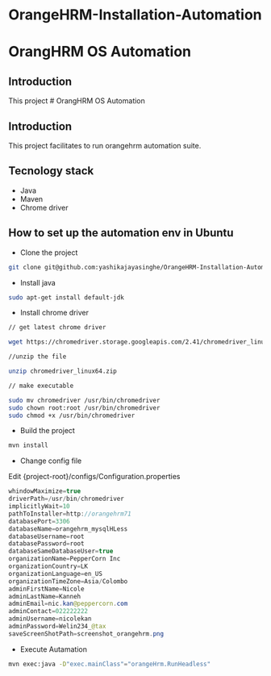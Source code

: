 # OrangeHRM-Installation-Automation

# OrangHRM OS Automation
## Introduction
This project # OrangHRM OS Automation
## Introduction
This project facilitates to run orangehrm automation suite.

## Tecnology stack
 * Java
 * Maven
 * Chrome driver

## How to set up the automation env in Ubuntu
 * Clone the project 
  ```bash
  git clone git@github.com:yashikajayasinghe/OrangeHRM-Installation-Automation.git
  ```
  * Install java 
  ```bash
  sudo apt-get install default-jdk 
  ```
  * Install chrome driver 
  ```bash
  // get latest chrome driver
  
  wget https://chromedriver.storage.googleapis.com/2.41/chromedriver_linux64.zip
  
  //unzip the file
  
  unzip chromedriver_linux64.zip
  
  // make executable
  
  sudo mv chromedriver /usr/bin/chromedriver
  sudo chown root:root /usr/bin/chromedriver
  sudo chmod +x /usr/bin/chromedriver
  ```
  * Build the project
  ```bash
  mvn install
  ```

  * Change config file
  
  Edit {project-root}/configs/Configuration.properties
  ```java
whindowMaximize=true
driverPath=/usr/bin/chromedriver
implicitlyWait=10
pathToInstaller=http://orangehrm71
databasePort=3306
databaseName=orangehrm_mysqlHLess
databaseUsername=root
databasePassword=root
databaseSameDatabaseUser=true
organizationName=PepperCorn Inc
organizationCountry=LK
organizationLanguage=en_US
organizationTimeZone=Asia/Colombo
adminFirstName=Nicole
adminLastName=Kanneh
adminEmail=nic.kan@peppercorn.com
adminContact=022222222
adminUsername=nicolekan
adminPassword=Welin234_@tax
saveScreenShotPath=screenshot_orangehrm.png

  ```
  * Execute Autamation
  ```bash
  mvn exec:java -D"exec.mainClass"="orangeHrm.RunHeadless"
  ``` 
